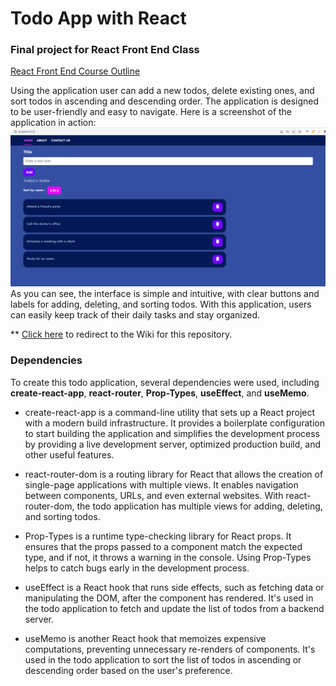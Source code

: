 # Todo App with React
### Final project for React Front End Class 

[React Front End Course Outline](https://learn.codethedream.org/cockatoo-react/)

Using the application user can add a new todos, delete existing ones, and sort todos in ascending and descending order. The application is designed to be user-friendly and easy to navigate.
Here is  a screenshot of the application in action:
![screenshot](./public/ScreenShot.PNG)
As you can see, the interface is simple and intuitive, with clear buttons and labels for adding, deleting, and sorting todos. With this application, users can easily keep track of their daily tasks and stay organized.

** [Click here](https://github.com/Code-the-Dream-School/react/wiki) to redirect to the Wiki for this repository.

### Dependencies
To create this todo application, several dependencies were used, including **create-react-app**, **react-router**, **Prop-Types**, **useEffect**, and **useMemo**.

- create-react-app is a command-line utility that sets up a React project with a modern build infrastructure. It provides a boilerplate configuration to start building the application and simplifies the development process by providing a live development server, optimized production build, and other useful features.

- react-router-dom is a routing library for React that allows the creation of single-page applications with multiple views. It enables navigation between components, URLs, and even external websites. With react-router-dom, the todo application has multiple views for adding, deleting, and sorting todos.

- Prop-Types is a runtime type-checking library for React props. It ensures that the props passed to a component match the expected type, and if not, it throws a warning in the console. Using Prop-Types helps to catch bugs early in the development process.

- useEffect is a React hook that runs side effects, such as fetching data or manipulating the DOM, after the component has rendered. It's used in the todo application to fetch and update the list of todos from a backend server.

- useMemo is another React hook that memoizes expensive computations, preventing unnecessary re-renders of components. It's used in the todo application to sort the list of todos in ascending or descending order based on the user's preference.

